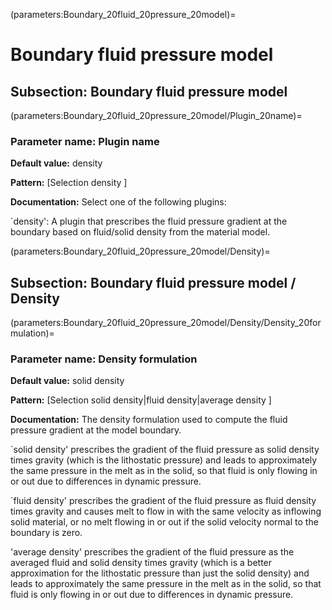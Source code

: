 (parameters:Boundary_20fluid_20pressure_20model)=
# Boundary fluid pressure model


## **Subsection:** Boundary fluid pressure model


(parameters:Boundary_20fluid_20pressure_20model/Plugin_20name)=
### __Parameter name:__ Plugin name
**Default value:** density

**Pattern:** [Selection density ]

**Documentation:** Select one of the following plugins:

`density': A plugin that prescribes the fluid pressure gradient at the boundary based on fluid/solid density from the material model.

(parameters:Boundary_20fluid_20pressure_20model/Density)=
## **Subsection:** Boundary fluid pressure model / Density
(parameters:Boundary_20fluid_20pressure_20model/Density/Density_20formulation)=
### __Parameter name:__ Density formulation
**Default value:** solid density

**Pattern:** [Selection solid density|fluid density|average density ]

**Documentation:** The density formulation used to compute the fluid pressure gradient at the model boundary.

`solid density' prescribes the gradient of the fluid pressure as solid density times gravity (which is the lithostatic pressure) and leads to approximately the same pressure in the melt as in the solid, so that fluid is only flowing in or out due to differences in dynamic pressure.

`fluid density' prescribes the gradient of the fluid pressure as fluid density times gravity and causes melt to flow in with the same velocity as inflowing solid material, or no melt flowing in or out if the solid velocity normal to the boundary is zero.

'average density' prescribes the gradient of the fluid pressure as the averaged fluid and solid density times gravity (which is a better approximation for the lithostatic pressure than just the solid density) and leads to approximately the same pressure in the melt as in the solid, so that fluid is only flowing in or out due to differences in dynamic pressure.

